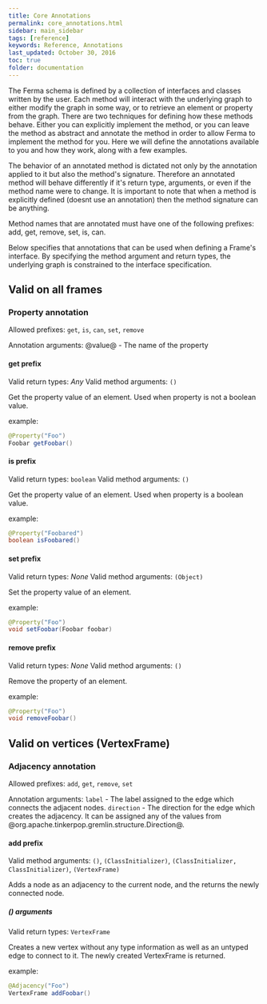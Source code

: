 ```yaml
---
title: Core Annotations
permalink: core_annotations.html
sidebar: main_sidebar
tags: [reference]
keywords: Reference, Annotations
last_updated: October 30, 2016
toc: true
folder: documentation
---
```


The Ferma schema is defined by a collection of interfaces and classes written by the user. Each method will interact with the underlying graph to either modify the graph in some way, or to retrieve an element or property from the graph. There are two techniques for defining how these methods behave. Either you can explicitly implement the method, or you can leave the method as abstract and annotate the method in order to allow Ferma to implement the method for you. Here we will define the annotations available to you and how they work, along with a few examples.

The behavior of an annotated method is dictated not only by the annotation applied to it but also the method's signature. Therefore an annotated method will behave differently if it's return type, arguments, or even if the method name were to change. It is important to note that when a method is explicitly defined (doesnt use an annotation) then the method signature can be anything.

Method names that are annotated must have one of the following prefixes: add, get, remove, set, is, can.

Below specifies that annotations that can be used when defining a Frame's interface. By specifying the method argument and return types, the underlying graph is constrained to the interface specification.

## Valid on all frames

### Property annotation

Allowed prefixes: `get`, `is`, `can`, `set`, `remove`

Annotation arguments:
@value@ - The name of the property

#### get prefix

Valid return types: *Any*
Valid method arguments: `()`

Get the property value of an element. Used when property is not a boolean value.

example:

```java
@Property("Foo")
Foobar getFoobar()
```

#### is prefix

Valid return types: `boolean`
Valid method arguments: `()`

Get the property value of an element. Used when property is a boolean value.

example:

```java
@Property("Foobared")
boolean isFoobared()
```

#### set prefix

Valid return types: *None*
Valid method arguments: `(Object)`

Set the property value of an element.

example:

```java
@Property("Foo")
void setFoobar(Foobar foobar)
```

#### remove prefix

Valid return types: *None*
Valid method arguments: `()`

Remove the property of an element.

example:

```java
@Property("Foo")
void removeFoobar()
```

## Valid on vertices (VertexFrame)

### Adjacency annotation

Allowed prefixes: `add`, `get`, `remove`, `set`

Annotation arguments:
`label` - The label assigned to the edge which connects the adjacent nodes.
`direction` - The direction for the edge which creates the adjacency. It can be assigned any of the values from @org.apache.tinkerpop.gremlin.structure.Direction@.

#### add prefix

Valid method arguments: `()`, `(ClassInitializer)`, `(ClassInitializer, ClassInitializer)`, `(VertexFrame)`

Adds a node as an adjacency to the current node, and the returns the newly connected node.

##### () arguments

Valid return types: `VertexFrame`

Creates a new vertex without any type information as well as an untyped edge to connect to it. The newly created VertexFrame is returned.

example:

```java
@Adjacency("Foo")
VertexFrame addFoobar()
```
